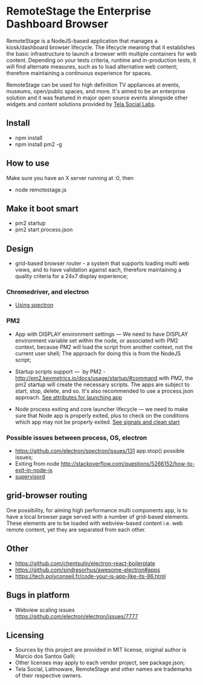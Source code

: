 # RemoteStage the Enterprise Dashboard Browser 

RemoteStage is a NodeJS-based application that manages a kiosk/dashboard browser lifecycle. The lifecycle meaning that it establishes the basic infrastructure to launch a browser with multiple containers for web content. Depending on your tests criteria, runtime and in-production tests, it will find alternate measures, such as to load alternative web content; therefore maintaining a continuous experience for spaces.

RemoteStage can be used for high definition TV appliances at events, museums, open/public spaces, and more. It's aimed to be an enterprise solution and it was featured in major open source events alongside other widgets and content solutions provided by [Tela Social Labs](http://www.telasocial.com.br/_en/index.html).

## Install

* npm install
* npm install pm2 -g

## How to use

Make sure you have an X server running at :0, then

* node remotestage.js

## Make it boot smart

* pm2 startup
* pm2 start process.json

## Design

* grid-based browser router - a system that supports loading multi web views, and to have validation against each, therefore maintaining a quality criteria for a 24x7 display experience;

### Chromedriver, and electron

* [Using spectron](https://speakerdeck.com/kevinsawicki/testing-your-electron-apps-with-chromedriver)

### PM2

* App with DISPLAY environment settings — We need to have DISPLAY environment variable set within the node, or associated with PM2 context, because PM2 will load the script from another context, not the current user shell; The approach for doing this is from the NodeJS script;

* Startup scripts support —  by PM2 - http://pm2.keymetrics.io/docs/usage/startup/#command with PM2, the pm2 startup will create the necessary scripts. The apps are subject to start, stop, delete, and so. It's also recommended to use a process.json approach. [See attributes for launching app](http://pm2.keymetrics.io/docs/usage/application-declaration/)

* Node process exiting and core launcher lifecycle — we need to make sure that Node app is properly exited, plus to check on the conditions which app may not be properly exited. [See signals and clean start](http://pm2.keymetrics.io/docs/usage/signals-clean-restart/)

### Possible issues between process, OS, electron

* https://github.com/electron/spectron/issues/131 app.stop() possible issues;
* Exiting from node http://stackoverflow.com/questions/5266152/how-to-exit-in-node-js
* [supervisord](http://supervisord.org/introduction.html)

## grid-browser routing

One possibility, for aiming high performance multi components app, is to have a local browser page served with a number of grid-based elements. These elements are to be loaded with webview-based content i.e. web remote content, yet they are separated from each other.

## Other

* https://github.com/chentsulin/electron-react-boilerplate
* https://github.com/sindresorhus/awesome-electron#apps
* https://tech.polyconseil.fr/code-your-js-app-like-its-86.html

## Bugs in platform

* Webview scaling issues https://github.com/electron/electron/issues/7777

## Licensing

* Sources by this project are provided in MIT license, original author is Marcio dos Santos Galli;
* Other licenses may apply to each vendor project, see package.json;
* Tela Social, Latinoware, RemoteStage and other names are trademarks of their respective owners.
